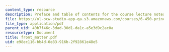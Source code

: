 ```yaml
---
content_type: resource
description: Preface and table of contents for the course lecture notes.
file: https://ol-ocw-studio-app-qa.s3.amazonaws.com/courses/6-450-principles-of-digital-communications-i-fall-2006/e98ec116bb4d0e83916b2f92861e48e5_front_matter.pdf
file_type: application/pdf
parent_uid: 40b7f46c-3dad-30d1-da1c-a5e3d9c2ac0a
resourcetype: Document
title: front_matter.pdf
uid: e98ec116-bb4d-0e83-916b-2f92861e48e5
---
```

